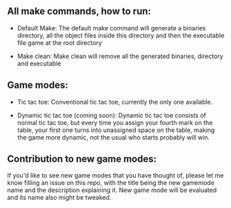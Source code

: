 ## All make commands, how to run:

- Default Make:
The default make command will generate a binaries directory, all the object files inside this directory and then the executable file game at the root directory

- Make clean:
Make clean will remove all the generated binaries, directory and executable

## Game modes:

- Tic tac toe:
Conventional tic tac toe, currently the only one available.

- Dynamic tic tac toe (coming soon):
Dynamic tic tac toe consists of normal tic tac toe, but every time you assign your fourth mark on the table,
your first one turns into unassigned space on the table, making the game more dynamic, not the usual who starts probably will win.

## Contribution to new game modes:
If you'd like to see new game modes that you have thought of, please let me know filling an issue on this repo, with the title being
the new gamemode name and the description explaining it. New game mode will be evaluated and its name also might be tweaked.